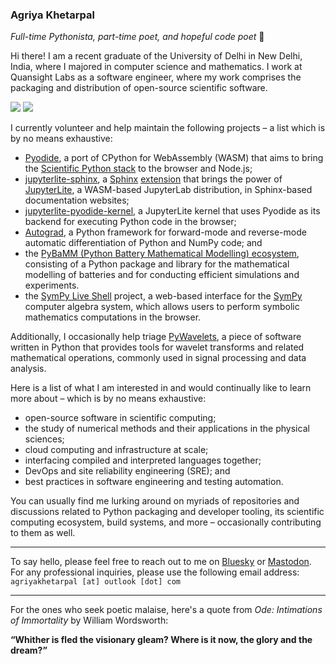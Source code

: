 ### Agriya Khetarpal

_Full-time Pythonista, part-time poet, and hopeful code poet_ 🐍

Hi there! I am a recent graduate of the University of Delhi in New Delhi, India, where I majored in computer science and mathematics. I work at Quansight Labs as a software engineer, where my work comprises the packaging and distribution of open-source scientific software.

![](https://komarev.com/ghpvc/?username=agriyakhetarpal&color=5465F5&abbreviated=true)
![](https://hit.yhype.me/github/profile?user_id=74401230)

I currently volunteer and help maintain the following projects – a list which is by no means exhaustive:

- [Pyodide](https://pyodide.org/), a port of CPython for WebAssembly (WASM) that aims to bring the [Scientific Python stack](https://scientific-python.org/) to the browser and Node.js;
- [jupyterlite-sphinx](https://jupyterlite-sphinx.readthedocs.io/en/stable/), a [Sphinx](https://www.sphinx-doc.org/) [extension](https://www.sphinx-doc.org/en/master/usage/extensions/index.html) that brings the power of [JupyterLite](https://jupyterlite.readthedocs.io/en/stable/), a WASM-based JupyterLab distribution, in Sphinx-based documentation websites;
- [jupyterlite-pyodide-kernel](https://jupyterlite-pyodide-kernel.readthedocs.io/en/stable/), a JupyterLite kernel that uses Pyodide as its backend for executing Python code in the browser;
- [Autograd](https://github.com/HIPS/autograd/), a Python framework for forward-mode and reverse-mode automatic differentiation of Python and NumPy code; and
- the [PyBaMM (Python Battery Mathematical Modelling) ecosystem](https://pybamm.org/), consisting of a Python package and library for the mathematical modelling of batteries and for conducting efficient simulations and experiments.
- the [SymPy Live Shell](https://live.sympy.org/) project, a web-based interface for the [SymPy](https://www.sympy.org/) computer algebra system, which allows users to perform symbolic mathematics computations in the browser.

Additionally, I occasionally help triage [PyWavelets](https://github.com/PyWavelets/pywt/), a piece of software written in Python that provides tools for wavelet transforms and related mathematical operations, commonly used in signal processing and data analysis.

Here is a list of what I am interested in and would continually like to learn more about – which is by no means exhaustive:

- open-source software in scientific computing;
- the study of numerical methods and their applications in the physical sciences;
- cloud computing and infrastructure at scale;
- interfacing compiled and interpreted languages together;
- DevOps and site reliability engineering (SRE); and
- best practices in software engineering and testing automation.

You can usually find me lurking around on myriads of repositories and discussions related to Python packaging and developer tooling, its scientific computing ecosystem, build systems, and more – occasionally contributing to them as well.

<hr>

To say hello, please feel free to reach out to me on [Bluesky](https://bsky.app/profile/agriyakhetarpal.bsky.social) or [Mastodon](https://fosstodon.org/@agriyakhetarpal). For any professional inquiries, please use the following email address: ` agriyakhetarpal [at] outlook [dot] com `

<hr>

For the ones who seek poetic malaise, here's a quote from _Ode: Intimations of Immortality_ by William Wordsworth:

**“Whither is fled the visionary gleam? Where is it now, the glory and the dream?”**
